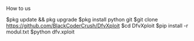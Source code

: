How to us

$pkg update && pkg upgrade
$pkg install python git
$git clone https://github.com/BlackCoderCrush/DfvXploit
$cd DfvXploit
$pip install -r modul.txt
$python dfv.xploit
